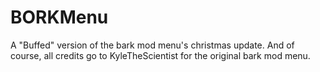 # BORKMenu
 A "Buffed" version of the bark mod menu's christmas update.
 And of course, all credits go to KyleTheScientist for the original bark mod menu.

